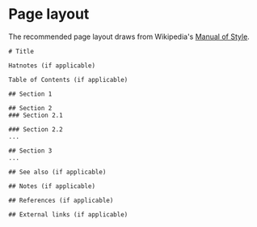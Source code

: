 # Page layout

The recommended page layout draws from Wikipedia's [Manual of Style](https://en.wikipedia.org/wiki/Wikipedia:Manual_of_Style).
```
# Title

Hatnotes (if applicable)

Table of Contents (if applicable)

## Section 1

## Section 2
### Section 2.1

### Section 2.2
...

## Section 3
...

## See also (if applicable)

## Notes (if applicable)

## References (if applicable)

## External links (if applicable)
```